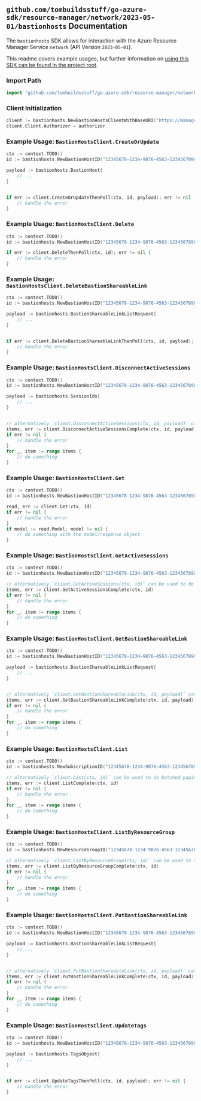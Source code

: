 
## `github.com/tombuildsstuff/go-azure-sdk/resource-manager/network/2023-05-01/bastionhosts` Documentation

The `bastionhosts` SDK allows for interaction with the Azure Resource Manager Service `network` (API Version `2023-05-01`).

This readme covers example usages, but further information on [using this SDK can be found in the project root](https://github.com/tombuildsstuff/go-azure-sdk/tree/main/docs).

### Import Path

```go
import "github.com/tombuildsstuff/go-azure-sdk/resource-manager/network/2023-05-01/bastionhosts"
```


### Client Initialization

```go
client := bastionhosts.NewBastionHostsClientWithBaseURI("https://management.azure.com")
client.Client.Authorizer = authorizer
```


### Example Usage: `BastionHostsClient.CreateOrUpdate`

```go
ctx := context.TODO()
id := bastionhosts.NewBastionHostID("12345678-1234-9876-4563-123456789012", "example-resource-group", "bastionHostValue")

payload := bastionhosts.BastionHost{
	// ...
}


if err := client.CreateOrUpdateThenPoll(ctx, id, payload); err != nil {
	// handle the error
}
```


### Example Usage: `BastionHostsClient.Delete`

```go
ctx := context.TODO()
id := bastionhosts.NewBastionHostID("12345678-1234-9876-4563-123456789012", "example-resource-group", "bastionHostValue")

if err := client.DeleteThenPoll(ctx, id); err != nil {
	// handle the error
}
```


### Example Usage: `BastionHostsClient.DeleteBastionShareableLink`

```go
ctx := context.TODO()
id := bastionhosts.NewBastionHostID("12345678-1234-9876-4563-123456789012", "example-resource-group", "bastionHostValue")

payload := bastionhosts.BastionShareableLinkListRequest{
	// ...
}


if err := client.DeleteBastionShareableLinkThenPoll(ctx, id, payload); err != nil {
	// handle the error
}
```


### Example Usage: `BastionHostsClient.DisconnectActiveSessions`

```go
ctx := context.TODO()
id := bastionhosts.NewBastionHostID("12345678-1234-9876-4563-123456789012", "example-resource-group", "bastionHostValue")

payload := bastionhosts.SessionIds{
	// ...
}


// alternatively `client.DisconnectActiveSessions(ctx, id, payload)` can be used to do batched pagination
items, err := client.DisconnectActiveSessionsComplete(ctx, id, payload)
if err != nil {
	// handle the error
}
for _, item := range items {
	// do something
}
```


### Example Usage: `BastionHostsClient.Get`

```go
ctx := context.TODO()
id := bastionhosts.NewBastionHostID("12345678-1234-9876-4563-123456789012", "example-resource-group", "bastionHostValue")

read, err := client.Get(ctx, id)
if err != nil {
	// handle the error
}
if model := read.Model; model != nil {
	// do something with the model/response object
}
```


### Example Usage: `BastionHostsClient.GetActiveSessions`

```go
ctx := context.TODO()
id := bastionhosts.NewBastionHostID("12345678-1234-9876-4563-123456789012", "example-resource-group", "bastionHostValue")

// alternatively `client.GetActiveSessions(ctx, id)` can be used to do batched pagination
items, err := client.GetActiveSessionsComplete(ctx, id)
if err != nil {
	// handle the error
}
for _, item := range items {
	// do something
}
```


### Example Usage: `BastionHostsClient.GetBastionShareableLink`

```go
ctx := context.TODO()
id := bastionhosts.NewBastionHostID("12345678-1234-9876-4563-123456789012", "example-resource-group", "bastionHostValue")

payload := bastionhosts.BastionShareableLinkListRequest{
	// ...
}


// alternatively `client.GetBastionShareableLink(ctx, id, payload)` can be used to do batched pagination
items, err := client.GetBastionShareableLinkComplete(ctx, id, payload)
if err != nil {
	// handle the error
}
for _, item := range items {
	// do something
}
```


### Example Usage: `BastionHostsClient.List`

```go
ctx := context.TODO()
id := bastionhosts.NewSubscriptionID("12345678-1234-9876-4563-123456789012")

// alternatively `client.List(ctx, id)` can be used to do batched pagination
items, err := client.ListComplete(ctx, id)
if err != nil {
	// handle the error
}
for _, item := range items {
	// do something
}
```


### Example Usage: `BastionHostsClient.ListByResourceGroup`

```go
ctx := context.TODO()
id := bastionhosts.NewResourceGroupID("12345678-1234-9876-4563-123456789012", "example-resource-group")

// alternatively `client.ListByResourceGroup(ctx, id)` can be used to do batched pagination
items, err := client.ListByResourceGroupComplete(ctx, id)
if err != nil {
	// handle the error
}
for _, item := range items {
	// do something
}
```


### Example Usage: `BastionHostsClient.PutBastionShareableLink`

```go
ctx := context.TODO()
id := bastionhosts.NewBastionHostID("12345678-1234-9876-4563-123456789012", "example-resource-group", "bastionHostValue")

payload := bastionhosts.BastionShareableLinkListRequest{
	// ...
}


// alternatively `client.PutBastionShareableLink(ctx, id, payload)` can be used to do batched pagination
items, err := client.PutBastionShareableLinkComplete(ctx, id, payload)
if err != nil {
	// handle the error
}
for _, item := range items {
	// do something
}
```


### Example Usage: `BastionHostsClient.UpdateTags`

```go
ctx := context.TODO()
id := bastionhosts.NewBastionHostID("12345678-1234-9876-4563-123456789012", "example-resource-group", "bastionHostValue")

payload := bastionhosts.TagsObject{
	// ...
}


if err := client.UpdateTagsThenPoll(ctx, id, payload); err != nil {
	// handle the error
}
```
